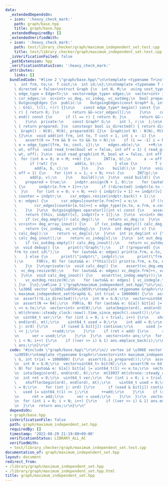 ```yaml
---
data:
  _extendedDependsOn:
  - icon: ':heavy_check_mark:'
    path: graph/base.hpp
    title: graph/base.hpp
  _extendedRequiredBy: []
  _extendedVerifiedWith:
  - icon: ':heavy_check_mark:'
    path: test/library_checker/graph/maximum_independent_set.test.cpp
    title: test/library_checker/graph/maximum_independent_set.test.cpp
  _isVerificationFailed: false
  _pathExtension: hpp
  _verificationStatusIcon: ':heavy_check_mark:'
  attributes:
    links: []
  bundledCode: "#line 2 \"graph/base.hpp\"\n\ntemplate <typename T>\nstruct Edge {\n\
    \  int frm, to;\n  T cost;\n  int id;\n};\n\ntemplate <typename T = int, bool\
    \ directed = false>\nstruct Graph {\n  int N, M;\n  using cost_type = T;\n  using\
    \ edge_type = Edge<T>;\n  vector<edge_type> edges;\n  vector<int> indptr;\n  vector<edge_type>\
    \ csr_edges;\n  vc<int> vc_deg, vc_indeg, vc_outdeg;\n  bool prepared;\n\n  class\
    \ OutgoingEdges {\n  public:\n    OutgoingEdges(const Graph* G, int l, int r)\
    \ : G(G), l(l), r(r) {}\n\n    const edge_type* begin() const {\n      if (l ==\
    \ r) { return 0; }\n      return &G->csr_edges[l];\n    }\n\n    const edge_type*\
    \ end() const {\n      if (l == r) { return 0; }\n      return &G->csr_edges[r];\n\
    \    }\n\n  private:\n    const Graph* G;\n    int l, r;\n  };\n\n  bool is_prepared()\
    \ { return prepared; }\n  constexpr bool is_directed() { return directed; }\n\n\
    \  Graph() : N(0), M(0), prepared(0) {}\n  Graph(int N) : N(N), M(0), prepared(0)\
    \ {}\n\n  void add(int frm, int to, T cost = 1, int i = -1) {\n    assert(!prepared);\n\
    \    assert(0 <= frm && 0 <= to && to < N);\n    if (i == -1) i = M;\n    auto\
    \ e = edge_type({frm, to, cost, i});\n    edges.eb(e);\n    ++M;\n  }\n\n  //\
    \ wt, off\n  void read_tree(bool wt = false, int off = 1) { read_graph(N - 1,\
    \ wt, off); }\n\n  void read_graph(int M, bool wt = false, int off = 1) {\n  \
    \  for (int m = 0; m < M; ++m) {\n      INT(a, b);\n      a -= off, b -= off;\n\
    \      if (!wt) {\n        add(a, b);\n      } else {\n        T c;\n        read(c);\n\
    \        add(a, b, c);\n      }\n    }\n    build();\n  }\n\n  void read_parent(int\
    \ off = 1) {\n    for (int v = 1; v < N; ++v) {\n      INT(p);\n      p -= off;\n\
    \      add(p, v);\n    }\n    build();\n  }\n\n  void build() {\n    assert(!prepared);\n\
    \    prepared = true;\n    indptr.assign(N + 1, 0);\n    for (auto&& e: edges)\
    \ {\n      indptr[e.frm + 1]++;\n      if (!directed) indptr[e.to + 1]++;\n  \
    \  }\n    for (int v = 0; v < N; ++v) { indptr[v + 1] += indptr[v]; }\n    auto\
    \ counter = indptr;\n    csr_edges.resize(indptr.back() + 1);\n    for (auto&&\
    \ e: edges) {\n      csr_edges[counter[e.frm]++] = e;\n      if (!directed)\n\
    \        csr_edges[counter[e.to]++] = edge_type({e.to, e.frm, e.cost, e.id});\n\
    \    }\n  }\n\n  OutgoingEdges operator[](int v) const {\n    assert(prepared);\n\
    \    return {this, indptr[v], indptr[v + 1]};\n  }\n\n  vc<int> deg_array() {\n\
    \    if (vc_deg.empty()) calc_deg();\n    return vc_deg;\n  }\n\n  pair<vc<int>,\
    \ vc<int>> deg_array_inout() {\n    if (vc_indeg.empty()) calc_deg_inout();\n\
    \    return {vc_indeg, vc_outdeg};\n  }\n\n  int deg(int v) {\n    if (vc_deg.empty())\
    \ calc_deg();\n    return vc_deg[v];\n  }\n\n  int in_deg(int v) {\n    if (vc_indeg.empty())\
    \ calc_deg_inout();\n    return vc_indeg[v];\n  }\n\n  int out_deg(int v) {\n\
    \    if (vc_outdeg.empty()) calc_deg_inout();\n    return vc_outdeg[v];\n  }\n\
    \n  void debug() {\n    print(\"Graph\");\n    if (!prepared) {\n      print(\"\
    frm to cost id\");\n      for (auto&& e: edges) print(e.frm, e.to, e.cost, e.id);\n\
    \    } else {\n      print(\"indptr\", indptr);\n      print(\"frm to cost id\"\
    );\n      FOR(v, N) for (auto&& e: (*this)[v]) print(e.frm, e.to, e.cost, e.id);\n\
    \    }\n  }\n\nprivate:\n  void calc_deg() {\n    assert(vc_deg.empty());\n  \
    \  vc_deg.resize(N);\n    for (auto&& e: edges) vc_deg[e.frm]++, vc_deg[e.to]++;\n\
    \  }\n\n  void calc_deg_inout() {\n    assert(vc_indeg.empty());\n    vc_indeg.resize(N);\n\
    \    vc_outdeg.resize(N);\n    for (auto&& e: edges) { vc_indeg[e.to]++, vc_outdeg[e.frm]++;\
    \ }\n  }\n};\n#line 2 \"graph/maximum_independent_set.hpp\"\n\r\n// vertex id\
    \ \u306E vector \u3092\u8FD4\u3059\r\ntemplate <typename Graph>\r\nvector<int>\
    \ maximum_independent_set(Graph& G, int trial = 1000000) {\r\n  assert(G.is_prepared());\r\
    \n  assert(!G.is_directed());\r\n  int N = G.N;\r\n  vector<uint64_t> bit(N);\r\
    \n  assert(N <= 64);\r\n  FOR(a, N) for (auto&& e: G[a]) bit[a] |= uint64_t(1)\
    \ << e.to;\r\n  vector<int> ord(N);\r\n  iota(begin(ord), end(ord), 0);\r\n  mt19937\
    \ mt(chrono::steady_clock::now().time_since_epoch().count());\r\n  int ret = 0;\r\
    \n  uint64_t ver;\r\n  for (int i = 0; i < trial; i++) {\r\n    shuffle(begin(ord),\
    \ end(ord), mt);\r\n    uint64_t used = 0;\r\n    int add = 0;\r\n    for (int\
    \ j: ord) {\r\n      if (used & bit[j]) continue;\r\n      used |= uint64_t(1)\
    \ << j;\r\n      ++add;\r\n    }\r\n    if (ret < add) {\r\n      ret = add;\r\
    \n      ver = used;\r\n    }\r\n  }\r\n  vector<int> ans;\r\n  for (int i = 0;\
    \ i < N; i++) {\r\n    if ((ver >> i) & 1) ans.emplace_back(i);\r\n  }\r\n  return\
    \ ans;\r\n}\r\n"
  code: "#include \"graph/base.hpp\"\r\n\r\n// vertex id \u306E vector \u3092\u8FD4\
    \u3059\r\ntemplate <typename Graph>\r\nvector<int> maximum_independent_set(Graph&\
    \ G, int trial = 1000000) {\r\n  assert(G.is_prepared());\r\n  assert(!G.is_directed());\r\
    \n  int N = G.N;\r\n  vector<uint64_t> bit(N);\r\n  assert(N <= 64);\r\n  FOR(a,\
    \ N) for (auto&& e: G[a]) bit[a] |= uint64_t(1) << e.to;\r\n  vector<int> ord(N);\r\
    \n  iota(begin(ord), end(ord), 0);\r\n  mt19937 mt(chrono::steady_clock::now().time_since_epoch().count());\r\
    \n  int ret = 0;\r\n  uint64_t ver;\r\n  for (int i = 0; i < trial; i++) {\r\n\
    \    shuffle(begin(ord), end(ord), mt);\r\n    uint64_t used = 0;\r\n    int add\
    \ = 0;\r\n    for (int j: ord) {\r\n      if (used & bit[j]) continue;\r\n   \
    \   used |= uint64_t(1) << j;\r\n      ++add;\r\n    }\r\n    if (ret < add) {\r\
    \n      ret = add;\r\n      ver = used;\r\n    }\r\n  }\r\n  vector<int> ans;\r\
    \n  for (int i = 0; i < N; i++) {\r\n    if ((ver >> i) & 1) ans.emplace_back(i);\r\
    \n  }\r\n  return ans;\r\n}\r\n"
  dependsOn:
  - graph/base.hpp
  isVerificationFile: false
  path: graph/maximum_independent_set.hpp
  requiredBy: []
  timestamp: '2022-08-29 21:19:08+09:00'
  verificationStatus: LIBRARY_ALL_AC
  verifiedWith:
  - test/library_checker/graph/maximum_independent_set.test.cpp
documentation_of: graph/maximum_independent_set.hpp
layout: document
redirect_from:
- /library/graph/maximum_independent_set.hpp
- /library/graph/maximum_independent_set.hpp.html
title: graph/maximum_independent_set.hpp
---
```

